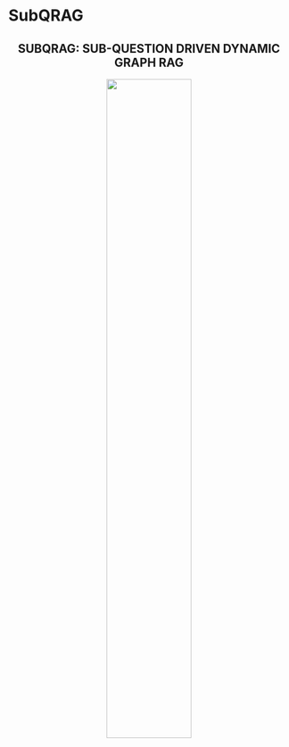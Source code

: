 # SubQRAG
<h2 align="center">SUBQRAG: SUB-QUESTION DRIVEN DYNAMIC GRAPH RAG</h3>

<p align="center">
    <img src="https://github.com/ljy1228/SubQRAG/image/image.png" width="55%" style="max-width: 300px;">
</p>